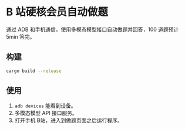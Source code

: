 # B 站硬核会员自动做题

通过 ADB 和手机通信，使用多模态模型接口自动做题并回答，100 道题预计 5min 答完。

## 构建
```bash
cargo build --release
```

## 使用

1. `adb devices` 能看到设备。
2. 多模态模型 API 接口服务。
3. 打开手机 B站，进入到做题页面之后运行程序。
